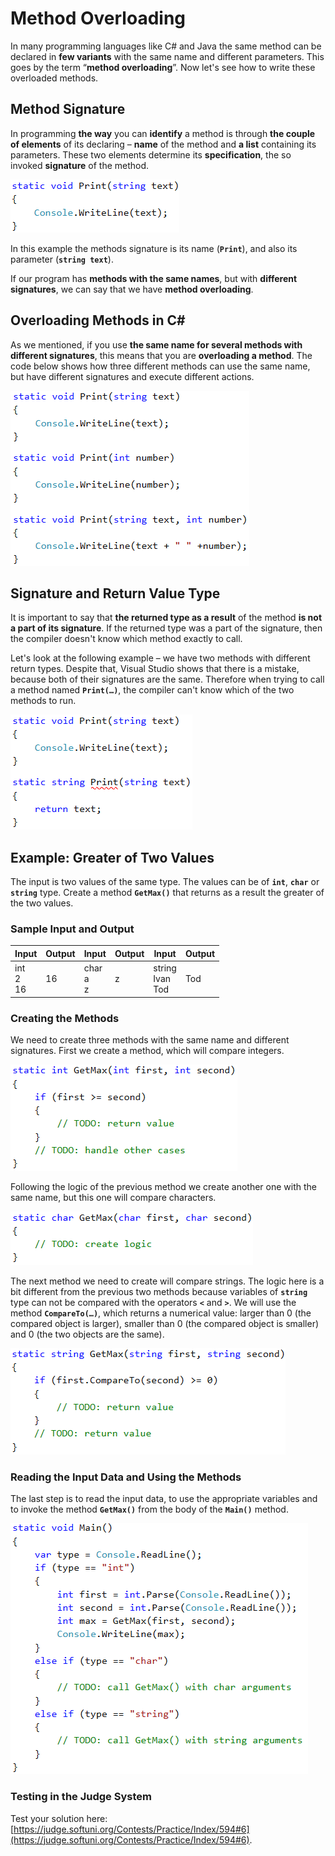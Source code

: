 # Method Overloading

In many programming languages like C# and Java the same method can be declared in **few variants** with the same name and different parameters. This goes by the term “**method overloading**”. Now let's see how to write these overloaded methods.

## Method Signature

In programming **the way** you can **identify** a method is through **the couple of elements** of its declaring – **name** of the method and **a list** containing its parameters. These two elements determine its **specification**, the so invoked **signature** of the method. 

![](/assets/chapter-10-images/16.Method-signature-01.png)

In this example the methods signature is its name (**`Print`**), and also its parameter (**`string text`**).

If our program has **methods with the same names**, but with **different signatures**, we can say that we have **method overloading**.

## Overloading Methods in C#

As we mentioned, if you use **the same name for several methods with different signatures**, this means that you are **overloading a method**. The code below shows how three different methods can use the same name, but have different signatures and execute different actions.

![](/assets/chapter-10-images/17.Method-overloading-01.png)

## Signature and Return Value Type

It is important to say that **the returned type as a result** of the method **is not a part of its signature**. If the returned type was a part of the signature, then the compiler doesn't know which method exactly to call.

Let's look at the following example – we have two methods with different return types. Despite that, Visual Studio shows that there is a mistake, because both of their signatures are the same. Therefore when trying to call a method named **`Print(…)`**, the compiler can't know which of the two methods to run.

![](/assets/chapter-10-images/17.Method-overloading-02.png)

## Example: Greater of Two Values

The input is two values of the same type. The values can be of **`int`**, **`char`** or **`string`** type. Create a method **`GetMax()`** that returns as a result the greater of the two values.

### Sample Input and Output

| Input | Output | Input | Output | Input | Output |
| --- | --- | --- | --- | --- | --- |
|int<br>2<br>16|16|char<br>a<br>z|z|string<br>Ivan<br>Tod|Tod|

### Creating the Methods

We need to create three methods with the same name and different signatures. First we create a method, which will compare integers.

![](/assets/chapter-10-images/18.Greater-of-two-values-01.png)

Following the logic of the previous method we create another one with the same name, but this one will compare characters.

![](/assets/chapter-10-images/18.Greater-of-two-values-02.png)

The next method we need to create will compare strings. The logic here is a bit different from the previous two methods because variables of **`string`** type can not be compared with the operators **`<`** and **`>`**. We will use the method **`CompareTo(…)`**, which returns a numerical value: larger than 0 (the compared object is larger), smaller than 0 (the compared object is smaller) and 0 (the two objects are the same).

![](/assets/chapter-10-images/18.Greater-of-two-values-03.png)

### Reading the Input Data and Using the Methods

The last step is to read the input data, to use the appropriate variables and to invoke the method **`GetMax()`** from the body of the **`Main()`** method.

![](/assets/chapter-10-images/18.Greater-of-two-values-04.png)

### Testing in the Judge System

Test your solution here: [https://judge.softuni.org/Contests/Practice/Index/594#6](https://judge.softuni.org/Contests/Practice/Index/594#6).
